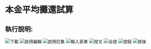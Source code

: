 本金平均攤還試算
========

執行說明:
-------
![下載](https://i.imgur.com/CMth6df.jpg)
![啟用編輯](https://i.imgur.com/m1tBU2k.jpg)
![啟用巨集](https://i.imgur.com/5VIhVCL.jpg)
![輸入表單](https://i.imgur.com/JMDmk5p.jpg)
![按叉](https://i.imgur.com/00UgeAY.jpg)
![全貌](https://i.imgur.com/pTGlZ4w.jpg)
![按鈕](https://i.imgur.com/Qm9OcgN.jpg)
![按後](https://i.imgur.com/SNkiesw.jpg)

``` 
